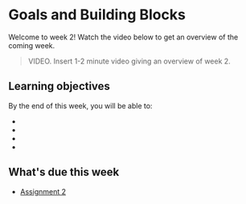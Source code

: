 # Goals and Building Blocks

Welcome to week 2! Watch the video below to get an overview of the coming week.

> VIDEO. Insert 1-2 minute video giving an overview of week 2.

## Learning objectives

By the end of this week, you will be able to:

- 
- 
- 
- 

## What's due this week

- [Assignment 2](/lessons/week-02/assignment-2.html)
